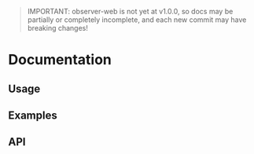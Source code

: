 > IMPORTANT: observer-web is not yet at v1.0.0, so docs may be partially or completely incomplete, and each new commit may have breaking changes!

# Documentation

## Usage

## Examples

## API
